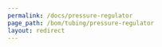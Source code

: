 ```yaml
---
permalink: /docs/pressure-regulator
page_path: /bom/tubing/pressure-regulator
layout: redirect
---
```

